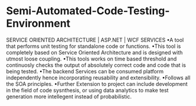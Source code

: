 # Semi-Automated-Code-Testing-Environment

SERVICE ORIENTED ARCHITECTURE | ASP.NET | WCF SERVICES 
•A tool that performs unit testing for standalone code or functions.
•This tool is completely based on Service Oriented Architecture and is designed with utmost loose coupling.
•This tools works on time based threshold and continuosly checks the output of absolutely correct code and code that is being tested.
•The backend Services can be consumed platform independently hence incorporating reusability and extensibility.
•Follows all the SOA principles.
•Further Extension to project can include development in the field of code sysnthesis, or using data analytics to make test generation
more intellegent instead of probabilistic.